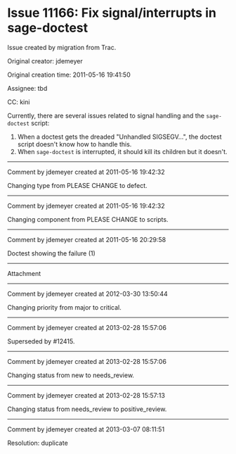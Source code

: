 # Issue 11166: Fix signal/interrupts in sage-doctest

Issue created by migration from Trac.

Original creator: jdemeyer

Original creation time: 2011-05-16 19:41:50

Assignee: tbd

CC:  kini

Currently, there are several issues related to signal handling and the `sage-doctest` script:

1. When a doctest gets the dreaded "Unhandled SIGSEGV...", the doctest script doesn't know how to handle this.
2. When `sage-doctest` is interrupted, it should kill its children but it doesn't.


---

Comment by jdemeyer created at 2011-05-16 19:42:32

Changing type from PLEASE CHANGE to defect.


---

Comment by jdemeyer created at 2011-05-16 19:42:32

Changing component from PLEASE CHANGE to scripts.


---

Comment by jdemeyer created at 2011-05-16 20:29:58

Doctest showing the failure (1)


---

Attachment


---

Comment by jdemeyer created at 2012-03-30 13:50:44

Changing priority from major to critical.


---

Comment by jdemeyer created at 2013-02-28 15:57:06

Superseded by #12415.


---

Comment by jdemeyer created at 2013-02-28 15:57:06

Changing status from new to needs_review.


---

Comment by jdemeyer created at 2013-02-28 15:57:13

Changing status from needs_review to positive_review.


---

Comment by jdemeyer created at 2013-03-07 08:11:51

Resolution: duplicate
